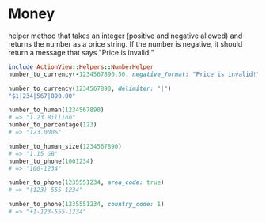 # Money

helper method that takes an integer (positive and negative allowed) and returns the number as a price string.
If the number is negative, it should return a message that says "Price is invalid!"

```ruby
include ActionView::Helpers::NumberHelper
number_to_currency(-1234567890.50, negative_format: "Price is invalid!")

number_to_currency(1234567890, delimiter: "|")
"$1|234|567|890.00"

number_to_human(1234567890)
# => "1.23 Billion"
number_to_percentage(123)
# => "123.000%"

number_to_human_size(1234567890)
# => "1.15 GB"
number_to_phone(1001234)
# => "100-1234"

number_to_phone(1235551234, area_code: true)
# => "(123) 555-1234"

number_to_phone(1235551234, country_code: 1)
# => "+1-123-555-1234"
```
